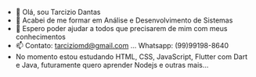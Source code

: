 - 👋 Olá, sou Tarcizio Dantas
- 👀 Acabei de me formar em Análise e Desenvolvimento de Sistemas 
- 🌱 Espero poder ajudar a todos que precisarem de mim com meus conhecimentos
- 📫  Contato: tarciziomd@gmail.com ... Whatsapp: (99)99198-8640
-  No momento estou estudando HTML, CSS, JavaScript, Flutter com Dart e Java, futuramente quero aprender Nodejs e outras mais...
